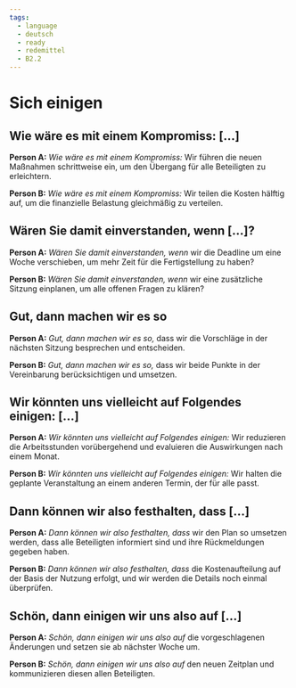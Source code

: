 ```yaml
---
tags:
  - language
  - deutsch
  - ready
  - redemittel
  - B2.2
---
```


# Sich einigen

## Wie wäre es mit einem Kompromiss: [...]

**Person A:** _Wie wäre es mit einem Kompromiss:_ Wir führen die neuen Maßnahmen schrittweise ein, um den Übergang für alle Beteiligten zu erleichtern.

**Person B:** _Wie wäre es mit einem Kompromiss:_ Wir teilen die Kosten hälftig auf, um die finanzielle Belastung gleichmäßig zu verteilen.

## Wären Sie damit einverstanden, wenn [...]?

**Person A:** _Wären Sie damit einverstanden, wenn_ wir die Deadline um eine Woche verschieben, um mehr Zeit für die Fertigstellung zu haben?

**Person B:** _Wären Sie damit einverstanden, wenn_ wir eine zusätzliche Sitzung einplanen, um alle offenen Fragen zu klären?

## Gut, dann machen wir es so

**Person A:** _Gut, dann machen wir es so,_ dass wir die Vorschläge in der nächsten Sitzung besprechen und entscheiden.

**Person B:** _Gut, dann machen wir es so,_ dass wir beide Punkte in der Vereinbarung berücksichtigen und umsetzen.

## Wir könnten uns vielleicht auf Folgendes einigen: [...]

**Person A:** _Wir könnten uns vielleicht auf Folgendes einigen:_ Wir reduzieren die Arbeitsstunden vorübergehend und evaluieren die Auswirkungen nach einem Monat.

**Person B:** _Wir könnten uns vielleicht auf Folgendes einigen:_ Wir halten die geplante Veranstaltung an einem anderen Termin, der für alle passt.

## Dann können wir also festhalten, dass [...]

**Person A:** _Dann können wir also festhalten, dass_ wir den Plan so umsetzen werden, dass alle Beteiligten informiert sind und ihre Rückmeldungen gegeben haben.

**Person B:** _Dann können wir also festhalten, dass_ die Kostenaufteilung auf der Basis der Nutzung erfolgt, und wir werden die Details noch einmal überprüfen.

## Schön, dann einigen wir uns also auf [...]

**Person A:** _Schön, dann einigen wir uns also auf_ die vorgeschlagenen Änderungen und setzen sie ab nächster Woche um.

**Person B:** _Schön, dann einigen wir uns also auf_ den neuen Zeitplan und kommunizieren diesen allen Beteiligten.
